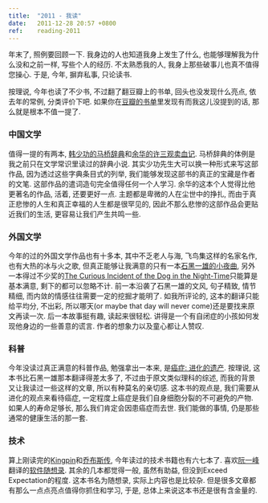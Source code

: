 ```yaml
---
title:  "2011 - 我读"
date:   2011-12-28 20:57 +0800
ref:    reading-2011
---
```


年末了, 照例要回顾一下. 我身边的人也知道我身上发生了什么, 也能够理解我为什么没和之前一样, 写些个人的经历. 不太熟悉我的人, 我身上那些破事儿也真不值得您操心. 于是, 今年, 摒弃私事, 只论读书.

按理说, 今年也读了不少书, 不过翻了翻豆瓣上的书单, 回头也没发现什么亮点, 依去年的常例, 分类评价下吧. 如果你在[豆瓣的书单](http://book.douban.com/people/xiaket/collect)里发现有而我这儿没提到的话, 那么就是根本不值一提了.

### 中国文学

值得一提的有两本, [韩少功的马桥辞典](http://book.douban.com/subject/1008660/)和[余华的许三观卖血记](http://book.douban.com/subject/1044663/). 马桥辞典的体例是我之前只在文学常识里读过的辞典小说. 其实少功先生大可以换一种形式来写这部作品, 因为透过这些字典条目式的列举, 我们能够发现这部书的真正的宝藏是作者的文笔. 这部作品的遣词造句完全值得任何一个人学习. 余华的这本个人觉得比他更著名的作品, 活着, 还要更好一点. 主题都是卑微的人在尘世中的挣扎, 而由于真正悲惨的人生和真正幸福的人生都是很罕见的, 因此不那么悲惨的这部作品会更贴近我们的生活, 更容易让我们产生共鸣一些.

### 外国文学

今年的过的外国文学作品也有十多本, 其中不乏老人与海, 飞鸟集这样的名家名作, 也有大热的冰与火之歌, 但真正能够让我满意的只有一本[石黑一雄的小夜曲](http://book.douban.com/subject/5395157/), 另外一本得过不少奖的[The Curious Incident of the Dog in the Night-Time](http://book.douban.com/subject/2055763/)只能算是基本满意, 剩下的都可以忽略不计. 前一本沿袭了石黑一雄的文风, 句子精致, 情节精细, 而内敛的情感往往需要一定的挖掘才能明了. 如我所评论的, 这本的翻译只能给平均分, 不出彩, 所以哪天(or maybe that day will never come)还是要找来原文再读一次. 后一本故事挺有趣, 读起来很轻松. 讲得是一个有自闭症的小孩如何发现他身边的一些善意的谎言. 作者的想象力以及童心都让人赞叹.

### 科普

今年没读过真正满意的科普作品, 勉强拿出一本来, 是[癌症: 进化的遗产](http://book.douban.com/subject/5411576/). 按理说, 这本书比石黑一雄那本翻译得差太多了, 不过由于原文类似理科的综述, 而我的背景又让我读过一些这样的文章, 所以有种莫名的亲切感. 这本书的观点是, 我们需要从进化的观点来看待癌症, 一定程度上癌症是我们自身细胞分裂的不可避免的产物. 如果人的寿命足够长, 那么我们肯定会因患癌症而去世. 我们能做的事情, 仍是那些通常的健康生活的那一套.

### 技术

算上刚读完的[Kingpin](http://book.douban.com/subject/6832461/)和[乔布斯传](http://book.douban.com/subject/6512188/), 今年读过的技术书籍也有六七本了. 喜欢[阮一峰](http://www.ruanyifeng.com/blog)翻译的[软件随想录](http://book.douban.com/subject/4163938/). 其余的几本都觉得一般, 虽然有助益, 但没到Exceed Expectation的程度. 这本书名为随想录, 实际上内容也是比较杂. 但是很多文章都有那么一点点亮点值得你抓住和学习, 于是,
总体上来说这本书还是很有含金量的.

